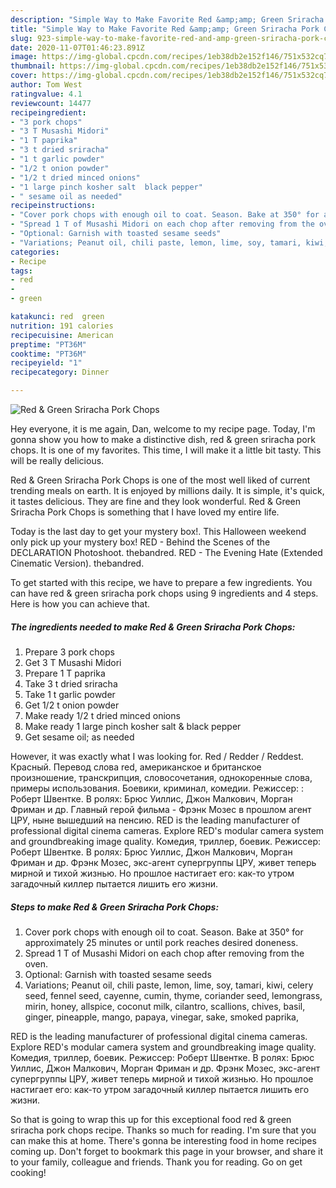 ```yaml
---
description: "Simple Way to Make Favorite Red &amp;amp; Green Sriracha Pork Chops"
title: "Simple Way to Make Favorite Red &amp;amp; Green Sriracha Pork Chops"
slug: 923-simple-way-to-make-favorite-red-and-amp-green-sriracha-pork-chops
date: 2020-11-07T01:46:23.891Z
image: https://img-global.cpcdn.com/recipes/1eb38db2e152f146/751x532cq70/red-green-sriracha-pork-chops-recipe-main-photo.jpg
thumbnail: https://img-global.cpcdn.com/recipes/1eb38db2e152f146/751x532cq70/red-green-sriracha-pork-chops-recipe-main-photo.jpg
cover: https://img-global.cpcdn.com/recipes/1eb38db2e152f146/751x532cq70/red-green-sriracha-pork-chops-recipe-main-photo.jpg
author: Tom West
ratingvalue: 4.1
reviewcount: 14477
recipeingredient:
- "3 pork chops"
- "3 T Musashi Midori"
- "1 T paprika"
- "3 t dried sriracha"
- "1 t garlic powder"
- "1/2 t onion powder"
- "1/2 t dried minced onions"
- "1 large pinch kosher salt  black pepper"
- " sesame oil as needed"
recipeinstructions:
- "Cover pork chops with enough oil to coat. Season. Bake at 350° for approximately 25 minutes or until pork reaches desired doneness."
- "Spread 1 T of Musashi Midori on each chop after removing from the oven."
- "Optional: Garnish with toasted sesame seeds"
- "Variations; Peanut oil, chili paste, lemon, lime, soy, tamari, kiwi, celery seed, fennel seed, cayenne, cumin, thyme, coriander seed, lemongrass, mirin, honey, allspice, coconut milk, cilantro, scallions, chives, basil, ginger, pineapple, mango, papaya, vinegar, sake, smoked paprika,"
categories:
- Recipe
tags:
- red
- 
- green

katakunci: red  green 
nutrition: 191 calories
recipecuisine: American
preptime: "PT36M"
cooktime: "PT36M"
recipeyield: "1"
recipecategory: Dinner

---
```



![Red &amp; Green Sriracha Pork Chops](https://img-global.cpcdn.com/recipes/1eb38db2e152f146/751x532cq70/red-green-sriracha-pork-chops-recipe-main-photo.jpg)

Hey everyone, it is me again, Dan, welcome to my recipe page. Today, I'm gonna show you how to make a distinctive dish, red &amp; green sriracha pork chops. It is one of my favorites. This time, I will make it a little bit tasty. This will be really delicious.

Red &amp; Green Sriracha Pork Chops is one of the most well liked of current trending meals on earth. It is enjoyed by millions daily. It is simple, it's quick, it tastes delicious. They are fine and they look wonderful. Red &amp; Green Sriracha Pork Chops is something that I have loved my entire life.

Today is the last day to get your mystery box!. This Halloween weekend only pick up your mystery box! RED - Behind the Scenes of the DECLARATION Photoshoot. thebandred. RED - The Evening Hate (Extended Cinematic Version). thebandred.


To get started with this recipe, we have to prepare a few ingredients. You can have red &amp; green sriracha pork chops using 9 ingredients and 4 steps. Here is how you can achieve that.

<!--inarticleads1-->

##### The ingredients needed to make Red &amp; Green Sriracha Pork Chops:

1. Prepare 3 pork chops
1. Get 3 T Musashi Midori
1. Prepare 1 T paprika
1. Take 3 t dried sriracha
1. Take 1 t garlic powder
1. Get 1/2 t onion powder
1. Make ready 1/2 t dried minced onions
1. Make ready 1 large pinch kosher salt &amp; black pepper
1. Get  sesame oil; as needed


However, it was exactly what I was looking for. Red / Redder / Reddest. Красный. Перевод слова red, американское и британское произношение, транскрипция, словосочетания, однокоренные слова, примеры использования. Боевики, криминал, комедии. Режиссер: : Роберт Швентке. В ролях: Брюс Уиллис, Джон Малкович, Морган Фриман и др. Главный герой фильма - Фрэнк Мозес в прошлом агент ЦРУ, ныне вышедший на пенсию. RED is the leading manufacturer of professional digital cinema cameras. Explore RED&#39;s modular camera system and groundbreaking image quality. Комедия, триллер, боевик. Режиссер: Роберт Швентке. В ролях: Брюс Уиллис, Джон Малкович, Морган Фриман и др. Фрэнк Мозес, экс-агент супергруппы ЦРУ, живет теперь мирной и тихой жизнью. Но прошлое настигает его: как-то утром загадочный киллер пытается лишить его жизни. 

<!--inarticleads2-->

##### Steps to make Red &amp; Green Sriracha Pork Chops:

1. Cover pork chops with enough oil to coat. Season. Bake at 350° for approximately 25 minutes or until pork reaches desired doneness.
1. Spread 1 T of Musashi Midori on each chop after removing from the oven.
1. Optional: Garnish with toasted sesame seeds
1. Variations; Peanut oil, chili paste, lemon, lime, soy, tamari, kiwi, celery seed, fennel seed, cayenne, cumin, thyme, coriander seed, lemongrass, mirin, honey, allspice, coconut milk, cilantro, scallions, chives, basil, ginger, pineapple, mango, papaya, vinegar, sake, smoked paprika,


RED is the leading manufacturer of professional digital cinema cameras. Explore RED&#39;s modular camera system and groundbreaking image quality. Комедия, триллер, боевик. Режиссер: Роберт Швентке. В ролях: Брюс Уиллис, Джон Малкович, Морган Фриман и др. Фрэнк Мозес, экс-агент супергруппы ЦРУ, живет теперь мирной и тихой жизнью. Но прошлое настигает его: как-то утром загадочный киллер пытается лишить его жизни. 

So that is going to wrap this up for this exceptional food red &amp; green sriracha pork chops recipe. Thanks so much for reading. I'm sure that you can make this at home. There's gonna be interesting food in home recipes coming up. Don't forget to bookmark this page in your browser, and share it to your family, colleague and friends. Thank you for reading. Go on get cooking!

